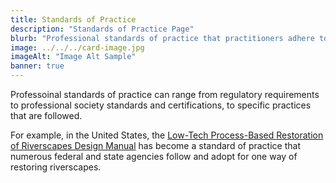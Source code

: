 ```yaml
---
title: Standards of Practice
description: "Standards of Practice Page"
blurb: "Professional standards of practice that practitioners adhere to and regulatory agencies look for"
image: ../../../card-image.jpg
imageAlt: "Image Alt Sample"
banner: true
---
```


Professoinal standards of practice can range from regulatory requirements to professional society standards and certifications, to specific practices that are followed.

For example, in the United States, the [Low-Tech Process-Based Restoration of Riverscapes Design Manual](https://lowtechpbr.restoration.usu.edu) has become a standard of practice that numerous federal and state agencies follow and adopt for one way of restoring riverscapes.